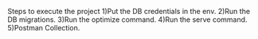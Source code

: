 Steps to execute the project
1)Put the DB credentials in the env.
2)Run the DB migrations.
3)Run the optimize command.
4)Run the serve command.
5)Postman Collection.